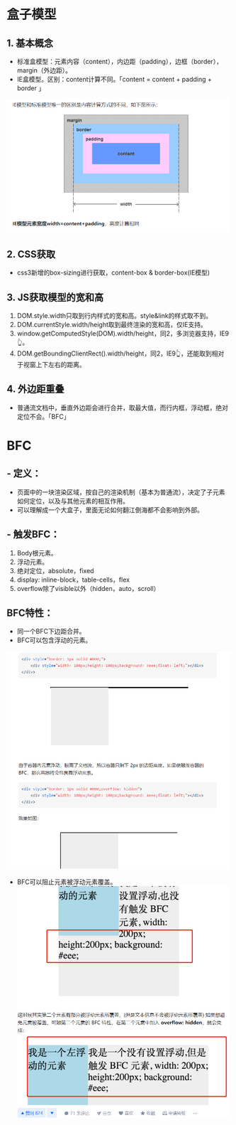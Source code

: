 # 盒子模型

## 1. 基本概念

- 标准盒模型：元素内容（content），内边距（padding），边框（border），margin（外边距）。
- IE盒模型。区别：content计算不同。「content = content + padding + border
」

![](/image/微信图片_20210731220128.png)

## 2. CSS获取

- css3新增的box-sizing进行获取，content-box & border-box(IE模型)

## 3. JS获取模型的宽和高

1. DOM.style.width只取到行内样式的宽和高。style&link的样式取不到。
2. DOM.currentStyle.width/height取到最终渲染的宽和高，仅IE支持。
3. window.getComputedStyle(DOM).width/height，同2，多浏览器支持，IE9👆。
4. DOM.getBoundingClientRect().width/height，同2，IE9👆，还能取到相对于视窗上下左右的距离。

## 4. 外边距重叠

- 普通流文档中，垂直外边距会进行合并，取最大值，而行内框，浮动框，绝对定位不会。「BFC」

# BFC

## - 定义：
  - 页面中的一块渲染区域，按自己的渲染机制（基本为普通流），决定了子元素如何定位，以及与其他元素的相互作用。
  - 可以理解成一个大盒子，里面无论如何翻江倒海都不会影响到外部。

## - 触发BFC：

  1. Body根元素。
  2. 浮动元素。
  3. 绝对定位，absolute，fixed
  4. display: inline-block，table-cells，flex
  5. overflow除了visible以外（hidden，auto，scroll）

## BFC特性：

- 同一个BFC下边距合并。
- BFC可以包含浮动的元素。

![](/image/微信图片_20210731223511.png)
- BFC可以阻止元素被浮动元素覆盖。
![](/image/微信图片_20210731223744.png)